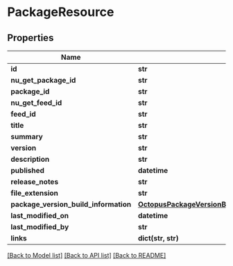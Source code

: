 # PackageResource

## Properties
Name | Type | Description | Notes
------------ | ------------- | ------------- | -------------
**id** | **str** |  | [optional] 
**nu_get_package_id** | **str** |  | [optional] 
**package_id** | **str** |  | [optional] 
**nu_get_feed_id** | **str** |  | [optional] 
**feed_id** | **str** |  | [optional] 
**title** | **str** |  | [optional] 
**summary** | **str** |  | [optional] 
**version** | **str** |  | [optional] 
**description** | **str** |  | [optional] 
**published** | **datetime** |  | [optional] 
**release_notes** | **str** |  | [optional] 
**file_extension** | **str** |  | [optional] 
**package_version_build_information** | [**OctopusPackageVersionBuildInformationMappedResource**](OctopusPackageVersionBuildInformationMappedResource.md) |  | [optional] 
**last_modified_on** | **datetime** |  | [optional] 
**last_modified_by** | **str** |  | [optional] 
**links** | **dict(str, str)** |  | [optional] 

[[Back to Model list]](../README.md#documentation-for-models) [[Back to API list]](../README.md#documentation-for-api-endpoints) [[Back to README]](../README.md)

